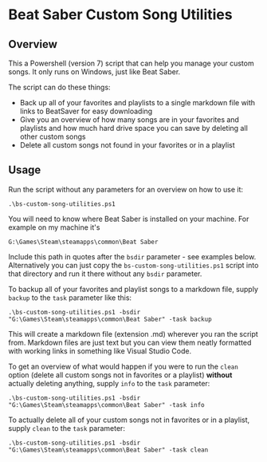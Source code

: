 # Beat Saber Custom Song Utilities

## Overview

This a Powershell (version 7) script that can help you manage your custom songs. It only runs on Windows, just like Beat Saber. 

The script can do these things:

* Back up all of your favorites and playlists to a single markdown file with links to BeatSaver for easy downloading
* Give you an overview of how many songs are in your favorites and playlists and how much hard drive space you can save by deleting all other custom songs
* Delete all custom songs not found in your favorites or in a playlist

## Usage

Run the script without any parameters for an overview on how to use it:

`.\bs-custom-song-utilities.ps1`

You will need to know where Beat Saber is installed on your machine. For example on my machine it's 

`G:\Games\Steam\steamapps\common\Beat Saber`

Include this path in quotes after the `bsdir` parameter - see examples below. Alternatively you can just copy the `bs-custom-song-utilities.ps1` script into that directory and run it there without any `bsdir` parameter.

To backup all of your favorites and playlist songs to a markdown file, supply `backup` to the `task` parameter like this:

`.\bs-custom-song-utilities.ps1 -bsdir "G:\Games\Steam\steamapps\common\Beat Saber" -task backup`

This will create a markdown file (extension .md) wherever you ran the script from. Markdown files are just text but you can view them neatly formatted with working links in something like Visual Studio Code. 

To get an overview of what would happen if you were to run the `clean` option (delete all custom songs not in favorites or a playlist) **without** actually deleting anything, supply `info` to the `task` parameter:

`.\bs-custom-song-utilities.ps1 -bsdir "G:\Games\Steam\steamapps\common\Beat Saber" -task info`

To actually delete all of your custom songs not in favorites or in a playlist, supply `clean` to the `task` parameter:

`.\bs-custom-song-utilities.ps1 -bsdir "G:\Games\Steam\steamapps\common\Beat Saber" -task clean`
